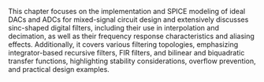 This chapter focuses on the implementation and SPICE modeling of ideal DACs and ADCs for mixed-signal circuit design and extensively discusses sinc-shaped digital filters, including their use in interpolation and decimation, as well as their frequency response characteristics and aliasing effects. Additionally, it covers various filtering topologies, emphasizing integrator-based recursive filters, FIR filters, and bilinear and biquadratic transfer functions, highlighting stability considerations, overflow prevention, and practical design examples.
